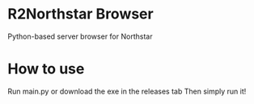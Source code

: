 # R2Northstar Browser
 Python-based server browser for Northstar

# How to use
Run main.py or download the exe in the releases tab
Then simply run it!